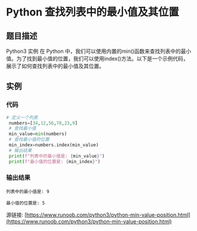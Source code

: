 # Python 查找列表中的最小值及其位置

## 题目描述
Python3 实例
在 Python 中，我们可以使用内置的min()函数来查找列表中的最小值。为了找到最小值的位置，我们可以使用index()方法。以下是一个示例代码，展示了如何查找列表中的最小值及其位置。

## 实例
### 代码
```python
# 定义一个列表
 numbers=[34,12,56,78,23,9]
 # 查找最小值
 min_value=min(numbers)
 # 查找最小值的位置
 min_index=numbers.index(min_value)
 # 输出结果
 print(f"列表中的最小值是: {min_value}")
 print(f"最小值的位置是: {min_index}")
```
### 输出结果
```
列表中的最小值是: 9
最小值的位置是: 5
```
源链接: [https://www.runoob.com/python3/python-min-value-position.html](https://www.runoob.com/python3/python-min-value-position.html)
